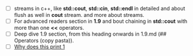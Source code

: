 - [ ] streams in c++, like **std::cout**,  **std::cin**, **std::endl** in detailed and about flush as well in **cout** stream. and more about streams.
- [ ] For advanced readers section in **1.9** and bout chaining in **std::cout** with more than one **<<** operators.
- [ ] Deep dive 1.9 section, from this heading onwards in 1.9.md (## Operators (copy pasta)).
- [ ] [Why does this print 1](https://github.com/horriedhenry/CPP/blob/main/learncpp.com/2_2.md#conclusion)
